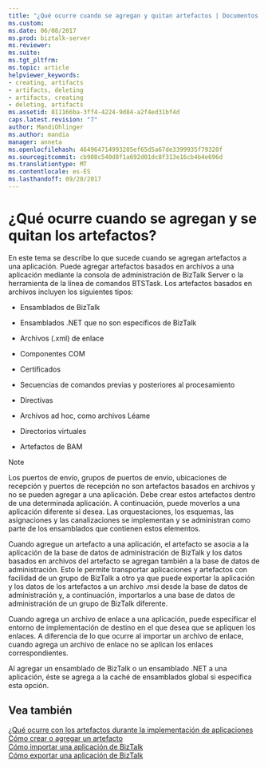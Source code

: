 ```yaml
---
title: "¿Qué ocurre cuando se agregan y quitan artefactos | Documentos de Microsoft"
ms.custom: 
ms.date: 06/08/2017
ms.prod: biztalk-server
ms.reviewer: 
ms.suite: 
ms.tgt_pltfrm: 
ms.topic: article
helpviewer_keywords:
- creating, artifacts
- artifacts, deleting
- artifacts, creating
- deleting, artifacts
ms.assetid: 811166ba-3ff4-4224-9d84-a2f4ed31bf4d
caps.latest.revision: "7"
author: MandiOhlinger
ms.author: mandia
manager: anneta
ms.openlocfilehash: 464964714993205ef65d5a67de3399935f79320f
ms.sourcegitcommit: cb908c540d8f1a692d01dc8f313e16cb4b4e696d
ms.translationtype: MT
ms.contentlocale: es-ES
ms.lasthandoff: 09/20/2017
---
```

# <a name="what-happens-when-artifacts-are-added-and-removed"></a>¿Qué ocurre cuando se agregan y se quitan los artefactos?
En este tema se describe lo que sucede cuando se agregan artefactos a una aplicación. Puede agregar artefactos basados en archivos a una aplicación mediante la consola de administración de BizTalk Server o la herramienta de la línea de comandos BTSTask. Los artefactos basados en archivos incluyen los siguientes tipos:  
  
-   Ensamblados de BizTalk  
  
-   Ensamblados .NET que no son específicos de BizTalk  
  
-   Archivos (.xml) de enlace  
  
-   Componentes COM  
  
-   Certificados  
  
-   Secuencias de comandos previas y posteriores al procesamiento  
  
-   Directivas  
  
-   Archivos ad hoc, como archivos Léame  
  
-   Directorios virtuales  
  
-   Artefactos de BAM  
  
> [!NOTE]
>  Los puertos de envío, grupos de puertos de envío, ubicaciones de recepción y puertos de recepción no son artefactos basados en archivos y no se pueden agregar a una aplicación. Debe crear estos artefactos dentro de una determinada aplicación. A continuación, puede moverlos a una aplicación diferente si desea. Las orquestaciones, los esquemas, las asignaciones y las canalizaciones se implementan y se administran como parte de los ensamblados que contienen estos elementos.  
  
 Cuando agregue un artefacto a una aplicación, el artefacto se asocia a la aplicación de la base de datos de administración de BizTalk y los datos basados en archivos del artefacto se agregan también a la base de datos de administración. Esto le permite transportar aplicaciones y artefactos con facilidad de un grupo de BizTalk a otro ya que puede exportar la aplicación y los datos de los artefactos a un archivo .msi desde la base de datos de administración y, a continuación, importarlos a una base de datos de administración de un grupo de BizTalk diferente.  
  
 Cuando agrega un archivo de enlace a una aplicación, puede especificar el entorno de implementación de destino en el que desea que se apliquen los enlaces. A diferencia de lo que ocurre al importar un archivo de enlace, cuando agrega un archivo de enlace no se aplican los enlaces correspondientes.  
  
 Al agregar un ensamblado de BizTalk o un ensamblado .NET a una aplicación, éste se agrega a la caché de ensamblados global si especifica esta opción.  
  
## <a name="see-also"></a>Vea también  
 [¿Qué ocurre con los artefactos durante la implementación de aplicaciones](../core/what-happens-to-artifacts-during-application-deployment.md)   
 [Cómo crear o agregar un artefacto](../core/how-to-create-or-add-an-artifact.md)   
 [Cómo importar una aplicación de BizTalk](../core/how-to-import-a-biztalk-application.md)   
 [Cómo exportar una aplicación de BizTalk](../core/how-to-export-a-biztalk-application.md)